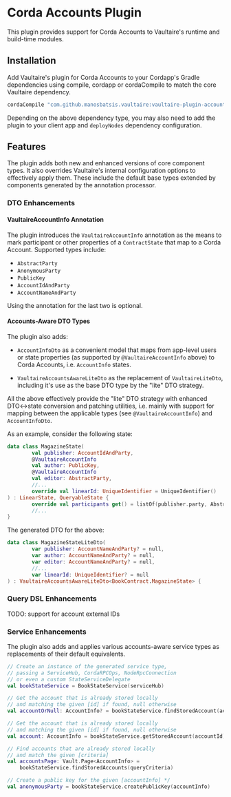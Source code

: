 
# Corda Accounts Plugin

This plugin provides support for Corda Accounts to Vaultaire's runtime and build-time modules.

## Installation

Add Vaultaire's plugin for Corda Accounts to your Cordapp's Gradle dependencies
using compile, cordapp or cordaCompile to match the core Vaultaire dependency.

```groovy
cordaCompile "com.github.manosbatsis.vaultaire:vaultaire-plugin-accounts:$vaultaire_version"
```
Depending on the above dependency type, you may also need to add the plugin
to your client app and `deployNodes` dependency configuration.

## Features

The plugin adds both new and enhanced versions of core component types. It also overrides Vaultaire's
internal configuration options to effectively apply them. These include the default base types extended
by components generated by the annotation processor.

### DTO Enhancements

#### VaultaireAccountInfo Annotation

The plugin introduces the `VaultaireAccountInfo` annotation as the means to mark participant
or other properties of a `ContractState` that map to a Corda Account. Supported types include:

- `AbstractParty`
- `AnonymousParty`
- `PublicKey`
- `AccountIdAndParty`
- `AccountNameAndParty`

Using the annotation for the last two is optional.

#### Accounts-Aware DTO Types

The plugin also adds:

- `AccountInfoDto` as a convenient model that maps from app-level users
or state properties (as supported by `@VaultaireAccountInfo` above) to Corda Accounts,
i.e. `AccountInfo` states.

- `VaultaireAccountsAwareLiteDto` as the replacement of `VaultaireLiteDto`,
including it's use as the base DTO type by the "lite" DTO strategy.

All the above effectively provide the "lite" DTO strategy with enhanced DTO<->state conversion
and patching utilities, i.e. mainly with support for mapping between the applicable types
(see `@VaultaireAccountInfo`) and `AccountInfoDto`.

As an example, consider the following state:

```kotlin
data class MagazineState(
        val publisher: AccountIdAndParty,
        @VaultaireAccountInfo
        val author: PublicKey,
        @VaultaireAccountInfo
        val editor: AbstractParty,
        //...
        override val linearId: UniqueIdentifier = UniqueIdentifier()
) : LinearState, QueryableState {
        override val participants get() = listOf(publisher.party, AbstractParty(author), editor)
        //...
}
```

The generated DTO for the above:

```kotlin
data class MagazineStateLiteDto(
		var publisher: AccountNameAndParty? = null,
		var author: AccountNameAndParty? = null,
		var editor: AccountNameAndParty? = null,
		//...
		var linearId: UniqueIdentifier? = null
) : VaultaireAccountsAwareLiteDto<BookContract.MagazineState> {
```


### Query DSL Enhancements

TODO: support for account external IDs

### Service Enhancements

The plugin also adds and applies various accounts-aware service types as replacements
of their default equivalents.

```kotlin
// Create an instance of the generated service type,
// passing a ServiceHub, CordaRPCOps, NodeRpcConnection
// or even a custom StateServiceDelegate
val bookStateService = BookStateService(serviceHub)

// Get the account that is already stored locally
// and matching the given [id] if found, null otherwise
val accountOrNull: AccountInfo? = bookStateService.findStoredAccount(accountId)

// Get the account that is already stored locally
// and matching the given [id] if found, null otherwise
val account: AccountInfo = bookStateService.getStoredAccount(accountId)

// Find accounts that are already stored locally
// and match the given [criteria]
val accountsPage: Vault.Page<AccountInfo> =
	bookStateService.findStoredAccounts(queryCriteria)

// Create a public key for the given [accountInfo] */
val anonymousParty = bookStateService.createPublicKey(accountInfo)
```




